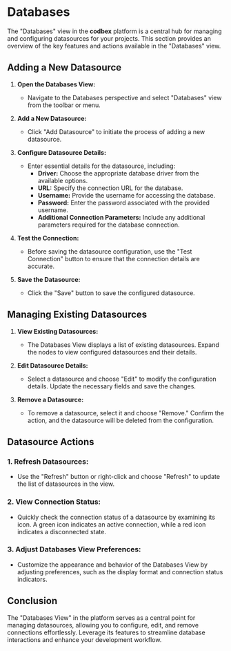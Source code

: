 # Databases

The "Databases" view in the __codbex__ platform is a central hub for managing and configuring datasources for your projects. This section provides an overview of the key features and actions available in the "Databases" view.

## Adding a New Datasource

1. **Open the Databases View:**
   - Navigate to the Databases perspective and select "Databases" view from the toolbar or menu.

2. **Add a New Datasource:**
   - Click "Add Datasource" to initiate the process of adding a new datasource.

3. **Configure Datasource Details:**
   - Enter essential details for the datasource, including:
      - **Driver:** Choose the appropriate database driver from the available options.
      - **URL:** Specify the connection URL for the database.
      - **Username:** Provide the username for accessing the database.
      - **Password:** Enter the password associated with the provided username.
      - **Additional Connection Parameters:** Include any additional parameters required for the database connection.

4. **Test the Connection:**
   - Before saving the datasource configuration, use the "Test Connection" button to ensure that the connection details are accurate.

5. **Save the Datasource:**
   - Click the "Save" button to save the configured datasource.

## Managing Existing Datasources

1. **View Existing Datasources:**
   - The Databases View displays a list of existing datasources. Expand the nodes to view configured datasources and their details.

2. **Edit Datasource Details:**
   - Select a datasource and choose "Edit" to modify the configuration details. Update the necessary fields and save the changes.

3. **Remove a Datasource:**
   - To remove a datasource, select it and choose "Remove." Confirm the action, and the datasource will be deleted from the configuration.

## Datasource Actions

### 1. **Refresh Datasources:**
   - Use the "Refresh" button or right-click and choose "Refresh" to update the list of datasources in the view.

### 2. **View Connection Status:**
   - Quickly check the connection status of a datasource by examining its icon. A green icon indicates an active connection, while a red icon indicates a disconnected state.

### 3. **Adjust Databases View Preferences:**
   - Customize the appearance and behavior of the Databases View by adjusting preferences, such as the display format and connection status indicators.

## Conclusion

The "Databases View" in the platform serves as a central point for managing datasources, allowing you to configure, edit, and remove connections effortlessly. Leverage its features to streamline database interactions and enhance your development workflow.
